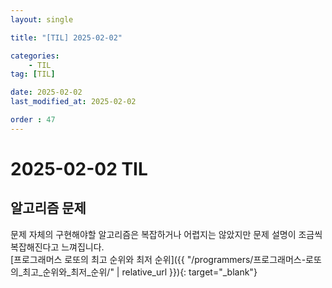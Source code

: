 ```yaml
---
layout: single

title: "[TIL] 2025-02-02"

categories:
    - TIL
tag: [TIL]

date: 2025-02-02
last_modified_at: 2025-02-02

order : 47
---
```


# 2025-02-02 TIL

## 알고리즘 문제

문제 자체의 구현해야할 알고리즘은 복잡하거나 어렵지는 않았지만 문제 설명이 조금씩 복잡해진다고 느껴집니다.  
[프로그래머스 로또의 최고 순위와 최저 순위]({{ "/programmers/프로그래머스-로또의_최고_순위와_최저_순위/" | relative_url }}){: target="_blank"}
